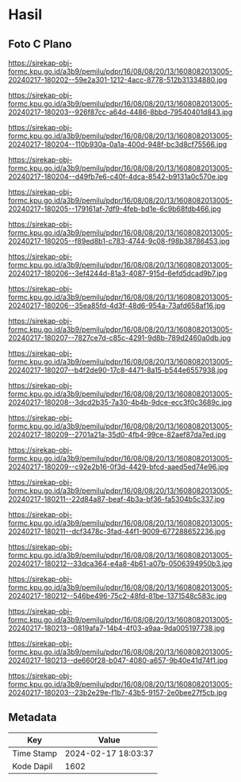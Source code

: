 # Hasil

## Foto C Plano

https://sirekap-obj-formc.kpu.go.id/a3b9/pemilu/pdpr/16/08/08/20/13/1608082013005-20240217-180202--59e2a301-1212-4acc-8778-512b31334880.jpg

https://sirekap-obj-formc.kpu.go.id/a3b9/pemilu/pdpr/16/08/08/20/13/1608082013005-20240217-180203--926f87cc-a64d-4486-8bbd-79540401d843.jpg

https://sirekap-obj-formc.kpu.go.id/a3b9/pemilu/pdpr/16/08/08/20/13/1608082013005-20240217-180204--110b930a-0a1a-400d-948f-bc3d8cf75566.jpg

https://sirekap-obj-formc.kpu.go.id/a3b9/pemilu/pdpr/16/08/08/20/13/1608082013005-20240217-180204--d49fb7e6-c40f-4dca-8542-b9131a0c570e.jpg

https://sirekap-obj-formc.kpu.go.id/a3b9/pemilu/pdpr/16/08/08/20/13/1608082013005-20240217-180205--179161af-7df9-4feb-bd1e-6c9b68fdb466.jpg

https://sirekap-obj-formc.kpu.go.id/a3b9/pemilu/pdpr/16/08/08/20/13/1608082013005-20240217-180205--f89ed8b1-c783-4744-9c08-f98b38786453.jpg

https://sirekap-obj-formc.kpu.go.id/a3b9/pemilu/pdpr/16/08/08/20/13/1608082013005-20240217-180206--3ef4244d-81a3-4087-915d-6efd5dcad9b7.jpg

https://sirekap-obj-formc.kpu.go.id/a3b9/pemilu/pdpr/16/08/08/20/13/1608082013005-20240217-180206--35ea85fd-4d3f-48d6-954a-73afd658af16.jpg

https://sirekap-obj-formc.kpu.go.id/a3b9/pemilu/pdpr/16/08/08/20/13/1608082013005-20240217-180207--7827ce7d-c85c-4291-9d8b-789d2460a0db.jpg

https://sirekap-obj-formc.kpu.go.id/a3b9/pemilu/pdpr/16/08/08/20/13/1608082013005-20240217-180207--b4f2de90-17c8-4471-8a15-b544e6557938.jpg

https://sirekap-obj-formc.kpu.go.id/a3b9/pemilu/pdpr/16/08/08/20/13/1608082013005-20240217-180208--3dcd2b35-7a30-4b4b-9dce-ecc3f0c3689c.jpg

https://sirekap-obj-formc.kpu.go.id/a3b9/pemilu/pdpr/16/08/08/20/13/1608082013005-20240217-180209--2701a21a-35d0-4fb4-99ce-82aef87da7ed.jpg

https://sirekap-obj-formc.kpu.go.id/a3b9/pemilu/pdpr/16/08/08/20/13/1608082013005-20240217-180209--c92e2b16-0f3d-4429-bfcd-aaed5ed74e96.jpg

https://sirekap-obj-formc.kpu.go.id/a3b9/pemilu/pdpr/16/08/08/20/13/1608082013005-20240217-180211--22d84a87-beaf-4b3a-bf36-fa5304b5c337.jpg

https://sirekap-obj-formc.kpu.go.id/a3b9/pemilu/pdpr/16/08/08/20/13/1608082013005-20240217-180211--dcf3478c-3fad-44f1-9009-677288652236.jpg

https://sirekap-obj-formc.kpu.go.id/a3b9/pemilu/pdpr/16/08/08/20/13/1608082013005-20240217-180212--33dca364-e4a8-4b61-a07b-0506394950b3.jpg

https://sirekap-obj-formc.kpu.go.id/a3b9/pemilu/pdpr/16/08/08/20/13/1608082013005-20240217-180212--546be496-75c2-48fd-81be-1371548c583c.jpg

https://sirekap-obj-formc.kpu.go.id/a3b9/pemilu/pdpr/16/08/08/20/13/1608082013005-20240217-180213--0819afa7-14b4-4f03-a9aa-9da005197738.jpg

https://sirekap-obj-formc.kpu.go.id/a3b9/pemilu/pdpr/16/08/08/20/13/1608082013005-20240217-180213--de660f28-b047-4080-a657-9b40e41d74f1.jpg

https://sirekap-obj-formc.kpu.go.id/a3b9/pemilu/pdpr/16/08/08/20/13/1608082013005-20240217-180203--23b2e29e-f1b7-43b5-9157-2e0bee27f5cb.jpg


## Metadata

| Key        | Value               |
| ---------- | ------------------- |
| Time Stamp | 2024-02-17 18:03:37 |
| Kode Dapil | 1602                |



